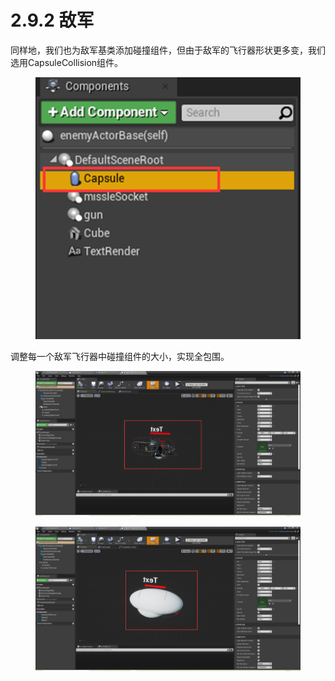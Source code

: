 # 2.9.2 敌军

同样地，我们也为敌军基类添加碰撞组件，但由于敌军的飞行器形状更多变，我们选用CapsuleCollision组件。

<figure><img src="../../.gitbook/assets/image (187).png" alt=""><figcaption></figcaption></figure>

调整每一个敌军飞行器中碰撞组件的大小，实现全包围。

<figure><img src="../../.gitbook/assets/image (172).png" alt=""><figcaption></figcaption></figure>

<figure><img src="../../.gitbook/assets/image (141).png" alt=""><figcaption></figcaption></figure>

